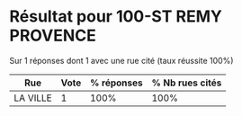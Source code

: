 # Résultat pour 100-ST REMY PROVENCE

Sur 1 réponses dont 1 avec une rue cité (taux réussite 100%)

| Rue | Vote | % réponses | % Nb rues cités|
|-----|------|------------|----------------|
| LA VILLE | 1 | 100% | 100%|
